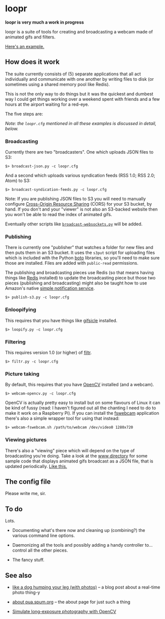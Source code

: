 loopr
==

**loopr is very much a work in progress**

loopr is a suite of tools for creating and broadcasting a webcam made of
animated gifs and filters. 

[Here's an example.](http://straup.github.com/loopr/)

How does it work
--

The suite currently consists of (5) separate applications that all act
individually and communicate with one another by writing files to disk (or
sometimes using a shared memory pool like Redis).

This is not the only way to do things but it was the quickest and dumbest way I
could get things working over a weekend spent with friends and a few hours at
the airport waiting for a red-eye.

The five steps are:

_Note: the `loopr.cfg` mentioned in all these examples is discussed in detail, below._

### Broadcasting

Currently there are two "broadcasters". One which uploads JSON files to S3:

	$> broadcast-json.py -c loopr.cfg

And a second which uploads various syndication feeds (RSS 1.0; RSS 2.0; Atom) to S3:

	$> broadcast-syndication-feeds.py -c loopr.cfg

Note: If you are publishing JSON files to S3 you will need to manually configure [Cross-Origin Resource Sharing](http://docs.aws.amazon.com/AmazonS3/latest/dev/cors.html) (CORS) for your S3 bucket, by hand. If you don't and your "viewer" is not also an S3-backed website then you won't be able to read the index of animated gifs. 

Eventually other scripts like [`broadcast-websockets.py`](https://github.com/straup/fancy-idling/blob/master/display.py) will be added.
      
### Publishing

There is currently one "publisher" that watches a folder for new files and then puts them in an S3 bucket. It uses the `s3put` script for uploading files which is included with the Python [boto](https://github.com/sbc/boto) libraries, so you'll need to make sure those are installed. Files are added with `public-read` permissions.

The publishing and broadcasting pieces use Redis (so that means having things like [Redis](http://redis.io/) installed)
to update the broadcasting piece but those two pieces (publishing and
broadcasting) might also be taught how to use Amazon's native [simple notification
service](https://aws.amazon.com/sns/).

	$> publish-s3.py -c loopr.cfg

### Enloopifying

This requires that you have things like [gifsicle](http://www.lcdf.org/gifsicle/) installed.

	$> loopify.py -c loopr.cfg

### Filtering

This requires version 1.0 (or higher) of [filtr](https://github.com/straup/filtr/).

	$> filtr.py -c loopr.cfg

### Picture taking

By default, this requires that you have [OpenCV](http://opencv.willowgarage.com/wiki/) installed (and a webcam).

	$> webcam-opencv.py -c loopr.cfg

OpenCV is actually pretty easy to install but on some flavours of Linux it can
be kind of fussy (read: I haven't figured out all the chanting I need to do to
make it work on a Raspberry Pi). If you can install the
[fswebcam](https://github.com/fsphil/fswebcam) application there's also a simple
wrapper tool for using that instead:

	$> webcam-fswebcam.sh /path/to/webcam /dev/video0 1280x720

### Viewing pictures

There's also a "viewing" piece which will depend on the type of broadcasting you're doing. Take a look at the [www directory](https://github.com/straup/loopr/tree/master/www) for some sample code that displays animated gifs broadcast as a JSON file, that is updated periodically. [Like this.](http://straup.github.com/loopr/)

The config file
--

Please write me, sir.

To do
--

Lots.

* Documenting what's there now and cleaning up (combining?) the various command line options.

* Daemonizing all the tools and possibly adding a handy controller to... control
  all the other pieces.

* The fancy stuff.

See also
--

* [like a dog humping your leg (with
  photos)](http://www.aaronland.info/weblog/2011/05/07/fancy/#likeadog) – a blog
  post about a real-time photo thing-y

* [about pua.spum.org](http://pua.spum.org/about) – the about page for just such
  a thing

* [Simulate long-exposure photography with OpenCV](http://www.eliteraspberries.com/blog/2013/01/simulate-long-exposure-photography-with-opencv.html)
